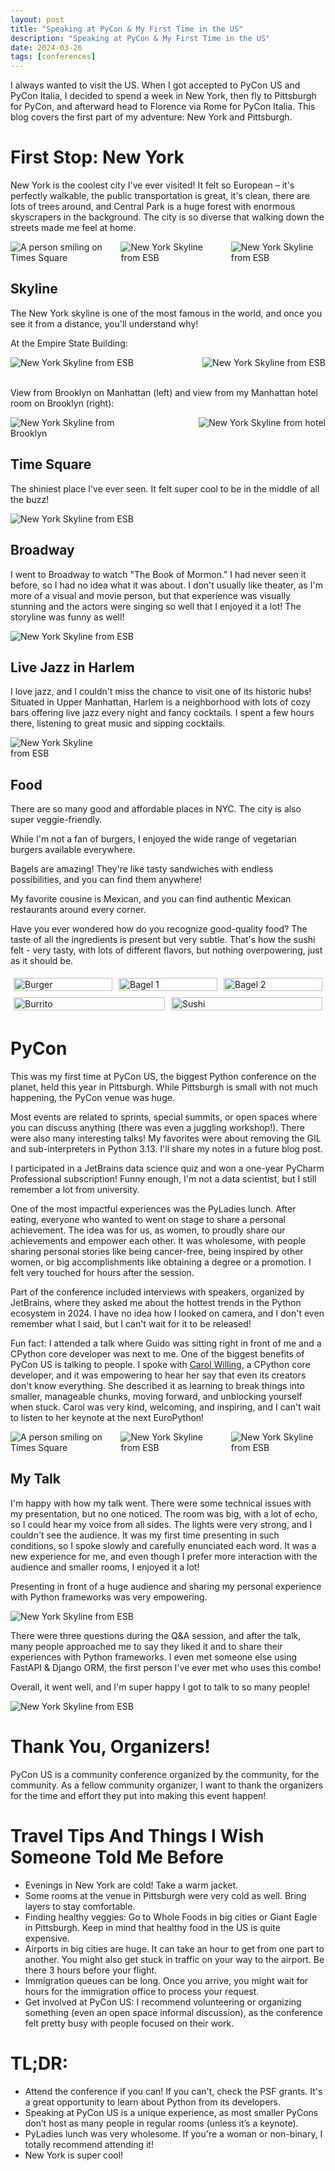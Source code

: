 ```yaml
---
layout: post
title: "Speaking at PyCon & My First Time in the US"
description: "Speaking at PyCon & My First Time in the US"
date: 2024-03-26
tags: [conferences]
---
```


I always wanted to visit the US. When I got accepted to PyCon US and PyCon Italia, I decided to spend a week in New York, then fly to Pittsburgh for PyCon, and afterward head to Florence via Rome for PyCon Italia. This blog covers the first part of my adventure: New York and Pittsburgh.

# First Stop: New York
New York is the coolest city I've ever visited! It felt so European – it's perfectly walkable, the public transportation is great, it's clean, there are lots of trees around, and Central Park is a huge forest with enormous skyscrapers in the background. The city is so diverse that walking down the streets made me feel at home.

<div style="display: flex; justify-content: space-between;">
  <img src="./images/posts/pycon-us/times-square.jpg" alt="A person smiling on Times Square" style="max-width: 30%; height: auto;">
  <img src="./images/posts/pycon-us/brooklyn2.jpg" alt="New York Skyline from ESB" style="max-width: 30%; height: auto;">
  <img src="./images/posts/pycon-us/ny-street.jpg" alt="New York Skyline from ESB" style="max-width: 30%; height: auto;">
</div>

## Skyline
The New York skyline is one of the most famous in the world, and once you see it from a distance, you'll understand why!

At the Empire State Building:
<div style="display: flex; justify-content: space-between;">
  <img src="./images/posts/pycon-us/esb.jpg" alt="New York Skyline from ESB" style="max-width: 45%; height: auto;">
  <img src="./images/posts/pycon-us/esb2.jpg" alt="New York Skyline from ESB" style="max-width: 45%; height: auto;">
</div>

<br>

View from Brooklyn on Manhattan (left) and view from my Manhattan hotel room on Brooklyn (right): 
<div style="display: flex; justify-content: space-between;">
  <img src="./images/posts/pycon-us/brooklyn3.jpg" alt="New York Skyline from Brooklyn" style="max-width: 45%; height: auto;">
  <img src="./images/posts/pycon-us/skyline-hotel.jpg" alt="New York Skyline from hotel" style="max-width: 45%; height: auto;">
</div>


## Time Square
The shiniest place I've ever seen. It felt super cool to be in the middle of all the buzz! 


<img src="./images/posts/pycon-us/times-square3.jpg" alt="New York Skyline from ESB" style="max-width: 50%; max-height: 100%; display: block;">


## Broadway
I went to Broadway to watch "The Book of Mormon." I had never seen it before, so I had no idea what it was about. I don't usually like theater, as I'm more of a visual and movie person, but that experience was visually stunning and the actors were singing so well that I enjoyed it a lot! The storyline was funny as well!


<img src="./images/posts/pycon-us/broadway.jpg" alt="New York Skyline from ESB" style="max-width: 50%; max-height: 100%; display: block;">

## Live Jazz in Harlem
I love jazz, and I couldn't miss the chance to visit one of its historic hubs! Situated in Upper Manhattan, Harlem is a neighborhood with lots of cozy bars offering live jazz every night and fancy cocktails. I spent a few hours there, listening to great music and sipping cocktails.

<img src="./images/posts/pycon-us/cocktail.jpg" alt="New York Skyline from ESB" style="max-width: 30%; max-height: 100%; display: block;">

## Food
There are so many good and affordable places in NYC. The city is also super veggie-friendly. 

While I'm not a fan of burgers, I enjoyed the wide range of vegetarian burgers available everywhere. 

Bagels are amazing! They're like tasty sandwiches with endless possibilities, and you can find them anywhere!

My favorite cousine is Mexican, and you can find authentic Mexican restaurants around every corner.

Have you ever wondered how do you recognize good-quality food? The taste of all the ingredients is present but very subtle. That's how the sushi felt - very tasty, with lots of different flavors, but nothing overpowering, just as it should be.

<div style="display: flex; flex-wrap: wrap; justify-content: space-between;">
  <div style="flex: 1 1 30%; margin: 5px;">
    <img src="./images/posts/pycon-us/burger.jpg" alt="Burger" style="width: 100%; height: auto;">
  </div>
  <div style="flex: 1 1 30%; margin: 5px;">
    <img src="./images/posts/pycon-us/bagel1.jpg" alt="Bagel 1" style="width: 100%; height: auto;">
  </div>
  <div style="flex: 1 1 30%; margin: 5px;">
    <img src="./images/posts/pycon-us/bagel2.jpg" alt="Bagel 2" style="width: 100%; height: auto;">
  </div>
  <div style="flex: 1 1 30%; margin: 5px;">
    <img src="./images/posts/pycon-us/burrito.jpg" alt="Burrito" style="width: 100%; height: auto;">
  </div>
  <div style="flex: 1 1 30%; margin: 5px;">
    <img src="./images/posts/pycon-us/sushi.jpg" alt="Sushi" style="width: 100%; height: auto;">
  </div>
</div>

# PyCon
This was my first time at PyCon US, the biggest Python conference on the planet, held this year in Pittsburgh. While Pittsburgh is small with not much happening, the PyCon venue was huge. 

Most events are related to sprints, special summits, or open spaces where you can discuss anything (there was even a juggling workshop!). There were also many interesting talks! My favorites were about removing the GIL and sub-interpreters in Python 3.13. I'll share my notes in a future blog post.

I participated in a JetBrains data science quiz and won a one-year PyCharm Professional subscription! Funny enough, I'm not a data scientist, but I still remember a lot from university.

One of the most impactful experiences was the PyLadies lunch. After eating, everyone who wanted to went on stage to share a personal achievement. The idea was for us, as women, to proudly share our achievements and empower each other. It was wholesome, with people sharing personal stories like being cancer-free, being inspired by other women, or big accomplishments like obtaining a degree or a promotion. I felt very touched for hours after the session.

Part of the conference included interviews with speakers, organized by JetBrains, where they asked me about the hottest trends in the Python ecosystem in 2024. I have no idea how I looked on camera, and I don't even remember what I said, but I can't wait for it to be released!

Fun fact: I attended a talk where Guido was sitting right in front of me and a CPython core developer was next to me. One of the biggest benefits of PyCon US is talking to people. I spoke with [Carol Willing](https://github.com/willingc), a CPython core developer, and it was empowering to hear her say that even its creators don't know everything. She described it as learning to break things into smaller, manageable chunks, moving forward, and unblocking yourself when stuck. Carol was very kind, welcoming, and inspiring, and I can't wait to listen to her keynote at the next EuroPython!

<div style="display: flex; justify-content: space-between;">
  <img src="./images/posts/pycon-us/badge.jpg" alt="A person smiling on Times Square" style="max-width: 30%; height: auto;">
  <img src="./images/posts/pycon-us/map.jpg" alt="New York Skyline from ESB" style="max-width: 30%; height: auto;">
  <img src="./images/posts/pycon-us/psf.jpg" alt="New York Skyline from ESB" style="max-width: 30%; height: auto;">
</div>


## My Talk
I'm happy with how my talk went. There were some technical issues with my presentation, but no one noticed. The room was big, with a lot of echo, so I could hear my voice from all sides. The lights were very strong, and I couldn't see the audience. It was my first time presenting in such conditions, so I spoke slowly and carefully enunciated each word. It was a new experience for me, and even though I prefer more interaction with the audience and smaller rooms, I enjoyed it a lot!

Presenting in front of a huge audience and sharing my personal experience with Python frameworks was very empowering.

<img src="./images/posts/pycon-us/talk1.jpg" alt="New York Skyline from ESB" style="max-width: 100%; max-height: 100%; display: block;">

There were three questions during the Q&A session, and after the talk, many people approached me to say they liked it and to share their experiences with Python frameworks. I even met someone else using FastAPI & Django ORM, the first person I've ever met who uses this combo!

Overall, it went well, and I'm super happy I got to talk to so many people!

<img src="./images/posts/pycon-us/talk2.jpg" alt="New York Skyline from ESB" style="max-width: 100%; max-height: 100%; display: block;">

# Thank You, Organizers! 
PyCon US is a community conference organized by the community, for the community. As a fellow community organizer, I want to thank the organizers for the time and effort they put into making this event happen!

# Travel Tips And Things I Wish Someone Told Me Before
* Evenings in New York are cold! Take a warm jacket.
* Some rooms at the venue in Pittsburgh were very cold as well. Bring layers to stay comfortable.
* Finding healthy veggies: Go to Whole Foods in big cities or Giant Eagle in Pittsburgh. Keep in mind that healthy food in the US is quite expensive.
* Airports in big cities are huge. It can take an hour to get from one part to another. You might also get stuck in traffic on your way to the airport. Be there 3 hours before your flight.
* Immigration queues can be long. Once you arrive, you might wait for hours for the immigration office to process your request.
* Get involved at PyCon US: I recommend volunteering or organizing something (even an open space informal discussion), as the conference felt pretty busy with people focused on their work.

# TL;DR: 
* Attend the conference if you can! If you can't, check the PSF grants. It's a great opportunity to learn about Python from its developers.
* Speaking at PyCon US is a unique experience, as most smaller PyCons don’t host as many people in regular rooms (unless it’s a keynote).
* PyLadies lunch was very wholesome. If you're a woman or non-binary, I totally recommend attending it!
* New York is super cool! 